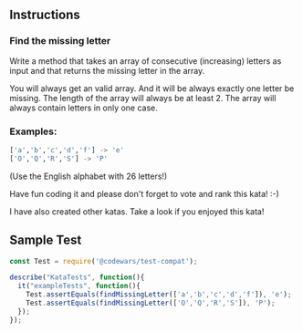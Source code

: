 ## Instructions
### Find the missing letter
Write a method that takes an array of consecutive (increasing) letters as input and that returns the missing letter in the array.

You will always get an valid array. And it will be always exactly one letter be missing. The length of the array will always be at least 2.
The array will always contain letters in only one case.


### Examples:
```bash
['a','b','c','d','f'] -> 'e'
['O','Q','R','S'] -> 'P'
```
(Use the English alphabet with 26 letters!)

Have fun coding it and please don't forget to vote and rank this kata! :-)

I have also created other katas. Take a look if you enjoyed this kata!


## Sample Test
```javascript
const Test = require('@codewars/test-compat');

describe("KataTests", function(){
  it("exampleTests", function(){
    Test.assertEquals(findMissingLetter(['a','b','c','d','f']), 'e');
    Test.assertEquals(findMissingLetter(['O','Q','R','S']), 'P');
  });
});
```